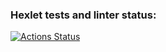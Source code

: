 ### Hexlet tests and linter status:
[![Actions Status](https://github.com/wrongshell/php-project-lvl1/workflows/hexlet-check/badge.svg)](https://github.com/wrongshell/php-project-lvl1/actions)
